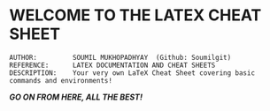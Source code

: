 # **WELCOME TO THE LATEX CHEAT SHEET**

    AUTHOR:         SOUMIL MUKHOPADHYAY  (Github: Soumilgit)
    REFERENCE:      LATEX DOCUMENTATION AND CHEAT SHEETS
    DESCRIPTION:    Your very own LaTeX Cheat Sheet covering basic commands and environments!

**_GO ON FROM HERE, ALL THE BEST!_**


